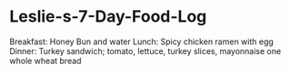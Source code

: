 # Leslie-s-7-Day-Food-Log
Breakfast: Honey Bun and water
Lunch: Spicy chicken ramen with egg 
Dinner: Turkey sandwich; tomato, lettuce, turkey slices, mayonnaise one whole wheat bread
